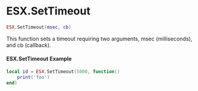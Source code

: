 # ESX.SetTimeout

```lua
ESX.SetTimeout(msec, cb)
```

This function sets a timeout requiring two arguments, msec (milliseconds), and cb (callback).

#### ESX.SetTimeout Example

```lua
local id = ESX.SetTimeout(5000, function()
	print('foo')
end)
```
